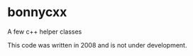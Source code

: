 bonnycxx
========

A few c++ helper classes

This code was written in 2008 and is not under development.
